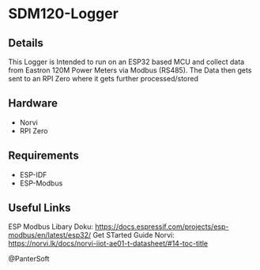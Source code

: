 # SDM120-Logger

## Details
This Logger is Intended to run on an ESP32 based MCU and collect data from Eastron 120M Power Meters via Modbus (RS485). The Data then gets sent to an RPI Zero where it gets further processed/stored

## Hardware
- Norvi
- RPI Zero

## Requirements
- ESP-IDF
- ESP-Modbus

## Useful Links
ESP Modbus Libary Doku: https://docs.espressif.com/projects/esp-modbus/en/latest/esp32/
Get STarted Guide Norvi: https://norvi.lk/docs/norvi-iiot-ae01-t-datasheet/#14-toc-title

@PanterSoft